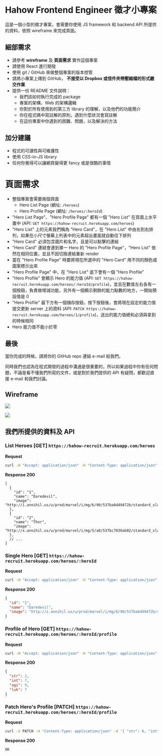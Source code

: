 # Hahow Frontend Engineer 徵才小專案

這是一個小型的徵才專案，會需要你使用 JS framework 和 backend API 所提供的資料，依照 wireframe 來完成頁面。


## 細部需求

- 請參考 **wireframe** 及 **頁面需求** 實作這個專案
- 請使用 React 進行開發
- 使用 git / GitHub 來做整個專案的版本控管
- 請將小專案上傳到 GitHub， **不接受以 Dropbox 或信件夾帶壓縮檔的形式繳交作業**
- 提供一份 README 文件說明：
  - 我們該如何執行完成的 package
  - 專案的架構、Web 的架構邏輯
  - 你對於所有使用到的第三方 library 的理解，以及他們的功能簡介
  - 你在程式碼中寫註解的原則，遇到什麼狀況會寫註解
  - 在這份專案中你遇到的困難、問題，以及解決的方法

## 加分建議

- 程式的可讀性與可維護性
- 使用 CSS-in-JS library
- 任何你覺得可以讓網頁變得更 fancy 或是很酷的事情

# 頁面需求

- 整個專案會需要兩個頁面
  - Hero List Page (網址: `/heroes`)
  - Hero Profile Page (網址: `/heroes/:heroId`)
- "Hero List Page"、"Hero Profile Page" 都有一個 "Hero List" 在頁面上水平置中 (API: `GET https://hahow-recruit.herokuapp.com/heroes`)
- "Hero List" 上的元素我們稱為 "Hero Card"，在 "Hero List" 中由左到右排列，如果在小尺寸螢幕上列表中的元素超出畫面就自動往下排列
- "Hero Card" 必須包含圖片和名字，且是可以點擊的連結
- "Hero Card" 連結會連到單一 Hero 的 "Hero Profile Page"，"Hero List" 依然在相同位置，並且不因切換連結重新 render
- 當在 "Hero Profile Page" 時要將現在所選中的 "Hero Card" 用不同的顏色或圖案標示出來
- "Hero Profile Page" 中，在 "Hero List" 底下會有一個 "Hero Profile"
- "Hero Profile" 會顯示 Hero 的能力值 (API: `GET https://hahow-recruit.herokuapp.com/heroes/:heroId/profile`)，並且在數值左右各有一個按鈕，負責做增減功能，另外有一個顯示剩餘的能力點數的地方，一開始預設值是 0
- "Hero Profile" 最下方有一個儲存按鈕，按下按鈕後，會將現在設定的能力值提交更新 server 上的資料 (API: `PATCH https://hahow-recruit.herokuapp.com/heroes/1/profile`)，送出的能力值總和必須與拿到的時候相同
- Hero 能力值不能小於零

## 最後

當你完成的時候，請將你的 GitHub repo 連結 e-mail 給我們。

同時我們也認為在程式開發的過程中溝通是很重要的，所以如果過程中你有任何問題，不論是看不懂我們所寫的文件，或是對於我們提供的 API 有疑問，都歡迎直接 e-mail 和我們討論。

## Wireframe

![](assets/hero-list-page.png)

![](assets/hero-profile-page.png)


## 我們所提供的資料及 API

### List Heroes [GET] `https://hahow-recruit.herokuapp.com/heroes`

**Request**

```bash
curl -H "Accept: application/json" -H "Content-Type: application/json" -X GET https://hahow-recruit.herokuapp.com/heroes
```

**Response 200**

```jsonc
[
  {
    "id": "1",
    "name": "Daredevil",
    "image": "http://i.annihil.us/u/prod/marvel/i/mg/6/90/537ba6d49472b/standard_xlarge.jpg"
  },
  {
    "id": "2",
    "name": "Thor",
    "image": "http://x.annihil.us/u/prod/marvel/i/mg/5/a0/537bc7036ab02/standard_xlarge.jpg"
  },
  // ...
]
```

### Single Hero [GET] `https://hahow-recruit.herokuapp.com/heroes/:heroId`

**Request**

```bash
curl -H "Accept: application/json" -H "Content-Type: application/json" -X GET https://hahow-recruit.herokuapp.com/heroes/1
```

**Response 200**

```json
{
  "id": "1",
  "name": "Daredevil",
  "image": "http://i.annihil.us/u/prod/marvel/i/mg/6/90/537ba6d49472b/standard_xlarge.jpg"
}
```

### Profile of Hero [GET] `https://hahow-recruit.herokuapp.com/heroes/:heroId/profile`

**Request**

```bash
curl -H "Accept: application/json" -H "Content-Type: application/json" -X GET https://hahow-recruit.herokuapp.com/heroes/1/profile
```

**Response 200**

```json
{
  "str": 2,
  "int": 7,
  "agi": 9,
  "luk": 7
}
```

### Patch Hero's Profile [PATCH] `https://hahow-recruit.herokuapp.com/heroes/:heroId/profile`

**Request**

```bash
curl -X PATCH -H "Content-Type: application/json" -d '{ "str": 6, "int": 7, "agi": 7, "luk": 5 }' "https://hahow-recruit.herokuapp.com/heroes/1/profile"
```

**Response 200**

```plain
OK
```
